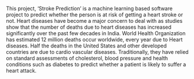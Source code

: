 This project, ‘Stroke Prediction’ is a machine learning based software project to predict whether the person is at risk of getting a heart stroke or not. Heart diseases have become a major concern to deal with as studies show that the number of deaths due to heart diseases has increased significantly over the past few decades in India. World Health Organization has estimated 12 million deaths occur worldwide, every year due to Heart diseases. Half the deaths in the United States and other developed countries are due to cardio vascular diseases. Traditionally, they have relied on standard assessments of cholesterol, blood pressure and health conditions such as diabetes to predict whether a patient is likely to suffer a heart attack.
